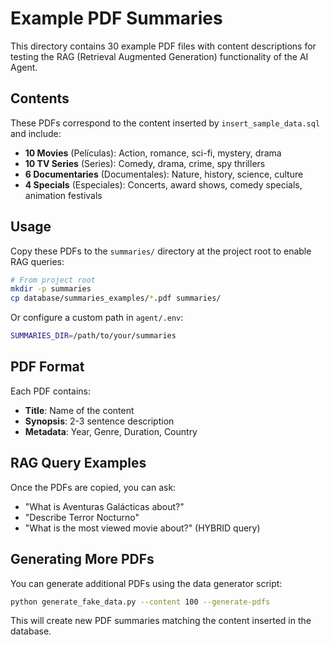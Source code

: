 # Example PDF Summaries

This directory contains 30 example PDF files with content descriptions for testing the RAG (Retrieval Augmented Generation) functionality of the AI Agent.

## Contents

These PDFs correspond to the content inserted by `insert_sample_data.sql` and include:
- **10 Movies** (Películas): Action, romance, sci-fi, mystery, drama
- **10 TV Series** (Series): Comedy, drama, crime, spy thrillers
- **6 Documentaries** (Documentales): Nature, history, science, culture
- **4 Specials** (Especiales): Concerts, award shows, comedy specials, animation festivals

## Usage

Copy these PDFs to the `summaries/` directory at the project root to enable RAG queries:

```bash
# From project root
mkdir -p summaries
cp database/summaries_examples/*.pdf summaries/
```

Or configure a custom path in `agent/.env`:

```bash
SUMMARIES_DIR=/path/to/your/summaries
```

## PDF Format

Each PDF contains:
- **Title**: Name of the content
- **Synopsis**: 2-3 sentence description
- **Metadata**: Year, Genre, Duration, Country

## RAG Query Examples

Once the PDFs are copied, you can ask:
- "What is Aventuras Galácticas about?"
- "Describe Terror Nocturno"
- "What is the most viewed movie about?" (HYBRID query)

## Generating More PDFs

You can generate additional PDFs using the data generator script:

```bash
python generate_fake_data.py --content 100 --generate-pdfs
```

This will create new PDF summaries matching the content inserted in the database.
